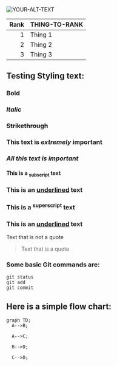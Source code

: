 
<picture>
 <source media="(prefers-color-scheme: dark)" srcset="YOUR-DARKMODE-IMAGE">
 <source media="(prefers-color-scheme: light)" srcset="YOUR-LIGHTMODE-IMAGE">
 <img alt="YOUR-ALT-TEXT" src="BoboGumb98.io/IMG_1782.JPG">
</picture>

| Rank | THING-TO-RANK |
|-----:|---------------|
|     1|   Thing 1     |
|     2|   Thing 2     |
|     3|   Thing 3     |


## Testing Styling text:
### **Bold**
### *Italic*
### ~~Strikethrough~~
### **This text is _extremely_ important**
### ***All this text is important***
#### This is a <sub>subscript</sub> text
### This is an <ins>underlined</ins> text
### This is a <sup>superscript</sup> text
### This is an <ins>underlined</ins> text

Text that is not a quote
> Text that is a quote

### Some basic Git commands are:
```
git status
git add
git commit
```

## Here is a simple flow chart:
```mermaid
graph TD;
  A-->B;

  A-->C;

  B-->D;

  C-->D;
```
